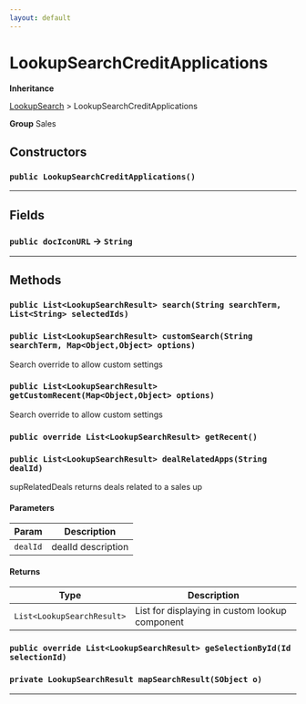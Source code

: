 ```yaml
---
layout: default
---
```

# LookupSearchCreditApplications



**Inheritance**

[LookupSearch](../Miscellaneous/LookupSearch.md)
 &gt; 
LookupSearchCreditApplications


**Group** Sales

## Constructors
### `public LookupSearchCreditApplications()`
---
## Fields

### `public docIconURL` → `String`


---
## Methods
### `public List<LookupSearchResult> search(String searchTerm, List<String> selectedIds)`
### `public List<LookupSearchResult> customSearch(String searchTerm, Map<Object,Object> options)`

Search override to allow custom settings

### `public List<LookupSearchResult> getCustomRecent(Map<Object,Object> options)`

Search override to allow custom settings

### `public override List<LookupSearchResult> getRecent()`
### `public List<LookupSearchResult> dealRelatedApps(String dealId)`

supRelatedDeals returns deals related to a sales up

#### Parameters

|Param|Description|
|---|---|
|`dealId`|dealId description|

#### Returns

|Type|Description|
|---|---|
|`List<LookupSearchResult>`|List<LookupSearchResult> for displaying in custom lookup component|

### `public override List<LookupSearchResult> geSelectionById(Id selectionId)`
### `private LookupSearchResult mapSearchResult(SObject o)`
---
